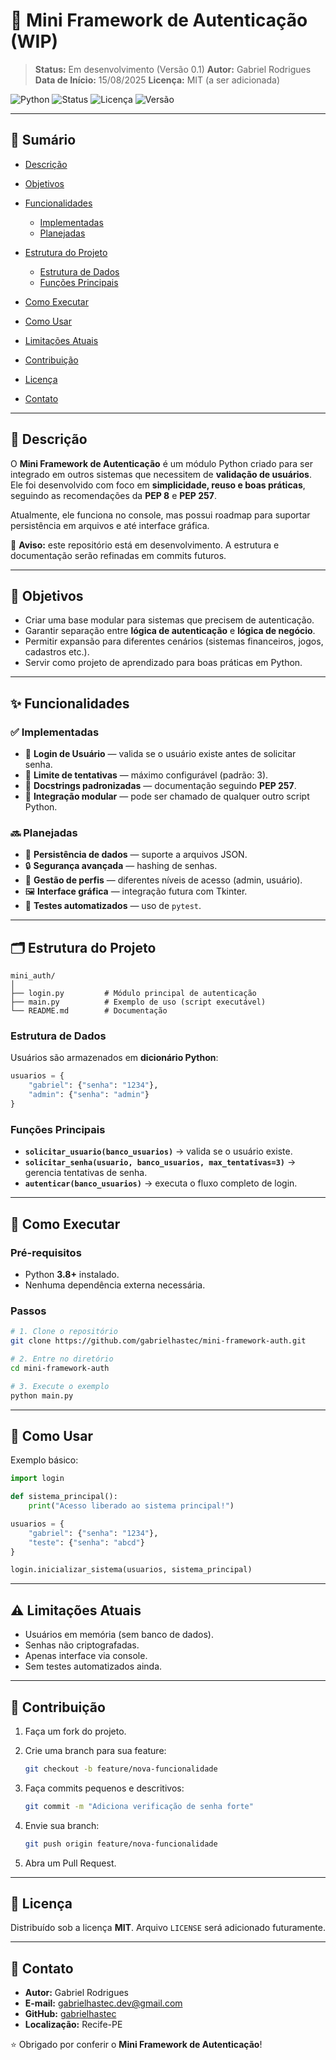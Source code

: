 
# 🔐 Mini Framework de Autenticação (WIP)

> **Status:** Em desenvolvimento (Versão 0.1)
> **Autor:** Gabriel Rodrigues
> **Data de Início:** 15/08/2025
> **Licença:** MIT (a ser adicionada)

![Python](https://img.shields.io/badge/Python-3.x-blue?logo=python)
![Status](https://img.shields.io/badge/Status-Em%20Desenvolvimento-yellow)
![Licença](https://img.shields.io/badge/Licença-MIT-green)
![Versão](https://img.shields.io/badge/Versão-0.1-orange)

---

## 📑 Sumário

* [Descrição](#-descrição)
* [Objetivos](#-objetivos)
* [Funcionalidades](#-funcionalidades)

  * [Implementadas](#-implementadas)
  * [Planejadas](#-planejadas)
* [Estrutura do Projeto](#️-estrutura-do-projeto)

  * [Estrutura de Dados](#-estrutura-de-dados)
  * [Funções Principais](#-funções-principais)
* [Como Executar](#-como-executar)
* [Como Usar](#-como-usar)
* [Limitações Atuais](#️-limitações-atuais)
* [Contribuição](#-contribuição)
* [Licença](#-licença)
* [Contato](#-contato)

---

## 📖 Descrição

O **Mini Framework de Autenticação** é um módulo Python criado para ser integrado em outros sistemas que necessitem de **validação de usuários**. Ele foi desenvolvido com foco em **simplicidade, reuso e boas práticas**, seguindo as recomendações da **PEP 8** e **PEP 257**.

Atualmente, ele funciona no console, mas possui roadmap para suportar persistência em arquivos e até interface gráfica.

🚧 **Aviso:** este repositório está em desenvolvimento. A estrutura e documentação serão refinadas em commits futuros.

---

## 🎯 Objetivos

* Criar uma base modular para sistemas que precisem de autenticação.
* Garantir separação entre **lógica de autenticação** e **lógica de negócio**.
* Permitir expansão para diferentes cenários (sistemas financeiros, jogos, cadastros etc.).
* Servir como projeto de aprendizado para boas práticas em Python.

---

## ✨ Funcionalidades

### ✅ Implementadas

* 🔐 **Login de Usuário** — valida se o usuário existe antes de solicitar senha.
* 🔄 **Limite de tentativas** — máximo configurável (padrão: 3).
* 📝 **Docstrings padronizadas** — documentação seguindo **PEP 257**.
* 🧩 **Integração modular** — pode ser chamado de qualquer outro script Python.

### 🔜 Planejadas

* 💾 **Persistência de dados** — suporte a arquivos JSON.
* 🔒 **Segurança avançada** — hashing de senhas.
* 👥 **Gestão de perfis** — diferentes níveis de acesso (admin, usuário).
* 🖼️ **Interface gráfica** — integração futura com Tkinter.
* 🧪 **Testes automatizados** — uso de `pytest`.

---

## 🗂️ Estrutura do Projeto

```
mini_auth/
│
├── login.py         # Módulo principal de autenticação
├── main.py          # Exemplo de uso (script executável)
└── README.md        # Documentação
```

### Estrutura de Dados

Usuários são armazenados em **dicionário Python**:

```python
usuarios = {
    "gabriel": {"senha": "1234"},
    "admin": {"senha": "admin"}
}
```

### Funções Principais

* **`solicitar_usuario(banco_usuarios)`** → valida se o usuário existe.
* **`solicitar_senha(usuario, banco_usuarios, max_tentativas=3)`** → gerencia tentativas de senha.
* **`autenticar(banco_usuarios)`** → executa o fluxo completo de login.

---

## 🚀 Como Executar

### Pré-requisitos

* Python **3.8+** instalado.
* Nenhuma dependência externa necessária.

### Passos

```bash
# 1. Clone o repositório
git clone https://github.com/gabrielhastec/mini-framework-auth.git

# 2. Entre no diretório
cd mini-framework-auth

# 3. Execute o exemplo
python main.py
```

---

## 📌 Como Usar

Exemplo básico:

```python
import login

def sistema_principal():
    print("Acesso liberado ao sistema principal!")

usuarios = {
    "gabriel": {"senha": "1234"},
    "teste": {"senha": "abcd"}
}

login.inicializar_sistema(usuarios, sistema_principal)
```

---

## ⚠️ Limitações Atuais

* Usuários em memória (sem banco de dados).
* Senhas não criptografadas.
* Apenas interface via console.
* Sem testes automatizados ainda.

---

## 🤝 Contribuição

1. Faça um fork do projeto.
2. Crie uma branch para sua feature:

   ```bash
   git checkout -b feature/nova-funcionalidade
   ```
3. Faça commits pequenos e descritivos:

   ```bash
   git commit -m "Adiciona verificação de senha forte"
   ```
4. Envie sua branch:

   ```bash
   git push origin feature/nova-funcionalidade
   ```
5. Abra um Pull Request.

---

## 📜 Licença

Distribuído sob a licença **MIT**.
Arquivo `LICENSE` será adicionado futuramente.

---

## 📧 Contato

* **Autor:** Gabriel Rodrigues
* **E-mail:** [gabrielhastec.dev@gmail.com](mailto:gabrielhastec.dev@gmail.com)
* **GitHub:** [gabrielhastec](https://github.com/gabrielhastec)
* **Localização:** Recife-PE

⭐ Obrigado por conferir o **Mini Framework de Autenticação**!

